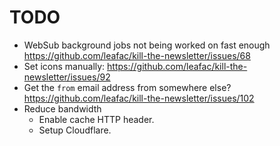 # TODO

- WebSub background jobs not being worked on fast enough https://github.com/leafac/kill-the-newsletter/issues/68
- Set icons manually: https://github.com/leafac/kill-the-newsletter/issues/92
- Get the `from` email address from somewhere else? https://github.com/leafac/kill-the-newsletter/issues/102
- Reduce bandwidth
  - Enable cache HTTP header.
  - Setup Cloudflare.
